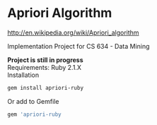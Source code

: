 Apriori Algorithm
===========
http://en.wikipedia.org/wiki/Apriori_algorithm

Implementation Project for CS 634 - Data Mining

**Project is still in progress**  
Requirements: Ruby 2.1.X  
Installation
```bash
gem install apriori-ruby
```
Or add to Gemfile
```ruby
gem 'apriori-ruby
```
